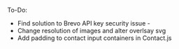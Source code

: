 To-Do: 

- Find solution to Brevo API key security issue - 
- Change resolution of images and alter overlsay svg 
- Add padding to contact input containers in Contact.js

